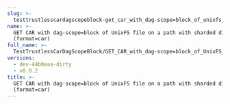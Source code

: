 ```yaml
---
slug: >-
  testtrustlesscardagscopeblock-get_car_with_dag-scope=block_of_unixfs_file_on_a_path_with_sharded_directory_(format=car)
name: >-
  GET CAR with dag-scope=block of UnixFS file on a path with sharded directory
  (format=car)
full_name: >-
  TestTrustlessCarDagScopeBlock/GET_CAR_with_dag-scope=block_of_UnixFS_file_on_a_path_with_sharded_directory_(format=car)
versions:
  - dev-44b0eaa-dirty
  - v0.0.2
title: >-
  GET CAR with dag-scope=block of UnixFS file on a path with sharded directory
  (format=car)
---
```


